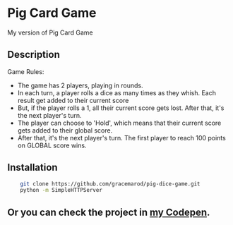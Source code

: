 
# Pig Card Game
My version of Pig Card Game

## Description

Game Rules:
- The game has 2 players, playing in rounds.
- In each turn, a player rolls a dice as many times as they whish. Each result get added to their current score
- But, if the player rolls a 1, all their current score gets lost. After that, it's the next player's turn.
- The player can choose to 'Hold', which means that their current score gets added to their global score.
- After that, it's the next player's turn. The first player to reach 100 points on GLOBAL score wins.


## Installation

```bash
    git clone https://github.com/gracemarod/pig-dice-game.git
    python -m SimpleHTTPServer
```

## Or you can check the project in [my Codepen](https://codepen.io/gracemarod/pen/QWNWypR).